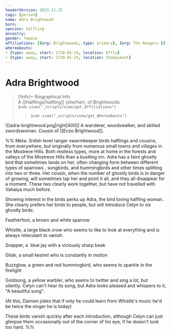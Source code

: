 ```yaml
---
headerVersion: 2023.11.25
tags: [person]
name: Adra Brightwood
born:
species: halfling
ancestry:
gender: female
affiliations: [{org: Brightwoods, type: primary}, {org: The Rangers }]
whereabouts:
- {type: away, start: 1720-01-14, location: Eftly}
- {type: away, start: 1720-01-15, location: Champimont}
---
```

# Adra Brightwood
>[!info]+ Biographical Info  
> A [[Halflings|halfling]] (she/her), of Brightwoods  
> `$=dv.view("_scripts/view/get_Affiliations")`  
>> `$=dv.view("_scripts/view/get_Whereabouts")`

![[adra-brightwood.png|right|400]] A wanderer, woodswalker, and skilled swordswoman. Cousin of [[Enzo Brightwood]].

%% Meta: 3rdish level ranger swarmkeeper birds 
halflings and cousins, from everywhere, but originally from numerous small towns and villages in the Mostreve Hills. Both restless types, more at home in the forests and valleys of the Mostreve Hills than a bustling inn. Adra has a faint ghostly bird that sometimes lands on her, often changing form between different types of sparrows , songbirds, and hummingbirds and other times splitting into two or three. Her cousin, when the number of ghostly birds is in danger of growing, will sometimes tap her and point it all, and they all disappear for a moment. These two clearly work together, but have not travelled with Vahaiya much before.

Showing interest in the birds perks up Adra, the bird loving halfling woman. She clearly prefers her birds to people, but will introduce Celyn to six ghostly birds:

  

Featherfoot, a brown and white sparrow

Whistle, a large black crow who seems to like to look at everything and is always releculant to vanish.   

Snapper, a  blue jay with a viciously sharp beak  

Glide, a small kestrel who is constantly in motion  

Buzzglow, a green and red hummingbird, who seems to sparkle in the firelight  

Goldsong, a yellow warbler, who seems to twitter and sing a lot, but silently. Celyn can't hear its song, but Adra looks pleased and whispers to it, "A beautiful song".  

  

(At this, Damien jokes that if only he could learn from Whistle's music he'd be twice the singer he is today)

  

These birds vanish quickly after each introduction, although Celyn can just glimpse them occasionally out of the corner of his eye, if he doesn't look too hard.
%%

